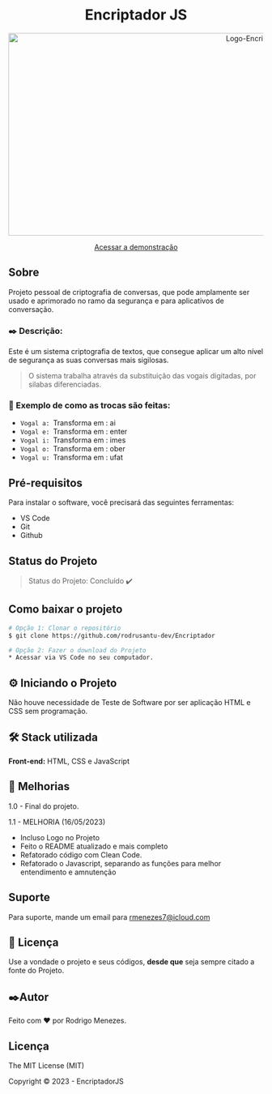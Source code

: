 <h1 align="center">Encriptador JS</h1>

<p align="center">
    <img src="images/gitSiteHero.PNG" alt="Logo-Encriptador" width="960" height="400">
</p>

<p align="center">
    <a href="https://rodrusantu-dev.github.io/Encriptador/" target="_blank">Acessar a demonstração</a>
</p>

## Sobre

Projeto pessoal de criptografia de conversas, que pode amplamente ser usado e aprimorado no ramo da segurança e para aplicativos de conversação.

### :black_nib: Descrição:

Este é um sistema criptografia de textos, que consegue aplicar um alto nível de segurança as suas conversas mais sigilosas.

> O sistema trabalha através da substituição das vogais digitadas, por silabas diferenciadas.

### :arrows_counterclockwise: Exemplo de como as trocas são feitas:

- `Vogal a: `Transforma em : ai
- `Vogal e: `Transforma em : enter
- `Vogal i: `Transforma em : imes
- `Vogal o: `Transforma em : ober
- `Vogal u: `Transforma em : ufat

## Pré-requisitos

Para instalar o software, você precisará das seguintes ferramentas:

- VS Code
- Git
- Github

## Status do Projeto

> Status do Projeto: Concluído :heavy_check_mark:

## Como baixar o projeto

```bash
# Opção 1: Clonar o repositório
$ git clone https://github.com/rodrusantu-dev/Encriptador

# Opção 2: Fazer o download do Projeto
* Acessar via VS Code no seu computador.

```

## ⚙️ Iniciando o Projeto

Não houve necessidade de Teste de Software por ser aplicação HTML e CSS sem programação.

## 🛠️ Stack utilizada

**Front-end:** HTML, CSS e JavaScript

## 📌 Melhorias

1.0 - Final do projeto. <br>

1.1 - MELHORIA (16/05/2023) 
* Incluso Logo no Projeto
* Feito o README atualizado e mais completo
* Refatorado código com Clean Code.
* Refatorado o Javascript, separando as funções para melhor entendimento e amnutenção

## Suporte

Para suporte, mande um email para rmenezes7@icloud.com 

## 📄 Licença

Use a vondade o projeto e seus códigos, **desde que** seja sempre citado a fonte do Projeto.

## ✒️Autor
Feito com ❤️ por Rodrigo Menezes.

## Licença
The MIT License (MIT)

Copyright ©️ 2023 - EncriptadorJS

